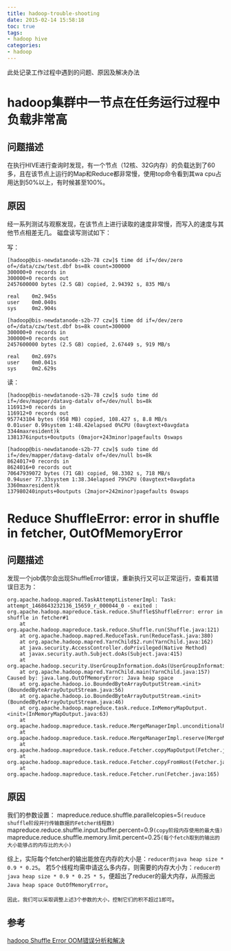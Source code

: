 ```yaml
---
title: hadoop-trouble-shooting
date: 2015-02-14 15:58:18
toc: true
tags: 
- hadoop hive
categories: 
- hadoop
---
```


此处记录工作过程中遇到的问题、原因及解决办法

# hadoop集群中一节点在任务运行过程中负载非常高

## 问题描述

在执行HIVE进行查询时发现，有一个节点（12核、32G内存）的负载达到了60多，且在该节点上运行的Map和Reduce都非常慢，使用top命令看到其wa cpu占用达到50%以上，有时候甚至100%。

## 原因

经一系列测试与观察发现，在该节点上进行读取的速度非常慢，而写入的速度与其他节点相差无几。
磁盘读写测试如下：

写：
```
[hadoop@bis-newdatanode-s2b-78 czw]$ time dd if=/dev/zero of=/data/czw/test.dbf bs=8k count=300000
300000+0 records in
300000+0 records out
2457600000 bytes (2.5 GB) copied, 2.94392 s, 835 MB/s

real    0m2.945s
user    0m0.040s
sys     0m2.904s
```
```
[hadoop@bis-newdatanode-s2b-77 czw]$ time dd if=/dev/zero of=/data/czw/test.dbf bs=8k count=300000
300000+0 records in
300000+0 records out
2457600000 bytes (2.5 GB) copied, 2.67449 s, 919 MB/s

real    0m2.697s
user    0m0.041s
sys     0m2.629s
```

读：
```
[hadoop@bis-newdatanode-s2b-78 czw]$ sudo time dd if=/dev/mapper/datavg-datalv of=/dev/null bs=8k
116913+0 records in
116912+0 records out
957743104 bytes (958 MB) copied, 108.427 s, 8.8 MB/s
0.01user 0.99system 1:48.42elapsed 0%CPU (0avgtext+0avgdata 3344maxresident)k
1381376inputs+0outputs (0major+243minor)pagefaults 0swaps
```
```
[hadoop@bis-newdatanode-s2b-77 czw]$ sudo time dd if=/dev/mapper/datavg-datalv of=/dev/null bs=8k
8624017+0 records in
8624016+0 records out
70647939072 bytes (71 GB) copied, 98.3302 s, 718 MB/s
0.94user 77.33system 1:38.34elapsed 79%CPU (0avgtext+0avgdata 3360maxresident)k
137980240inputs+0outputs (2major+242minor)pagefaults 0swaps
```

# Reduce ShuffleError: error in shuffle in fetcher, OutOfMemoryError

## 问题描述

发现一个job偶尔会出现ShuffleError错误，重新执行又可以正常运行，查看其错误日志为：
```
org.apache.hadoop.mapred.TaskAttemptListenerImpl: Task: attempt_1468643232136_15659_r_000044_0 - exited : org.apache.hadoop.mapreduce.task.reduce.Shuffle$ShuffleError: error in shuffle in fetcher#1
	at org.apache.hadoop.mapreduce.task.reduce.Shuffle.run(Shuffle.java:121)
	at org.apache.hadoop.mapred.ReduceTask.run(ReduceTask.java:380)
	at org.apache.hadoop.mapred.YarnChild$2.run(YarnChild.java:162)
	at java.security.AccessController.doPrivileged(Native Method)
	at javax.security.auth.Subject.doAs(Subject.java:415)
	at org.apache.hadoop.security.UserGroupInformation.doAs(UserGroupInformation.java:1491)
	at org.apache.hadoop.mapred.YarnChild.main(YarnChild.java:157)
Caused by: java.lang.OutOfMemoryError: Java heap space
	at org.apache.hadoop.io.BoundedByteArrayOutputStream.<init>(BoundedByteArrayOutputStream.java:56)
	at org.apache.hadoop.io.BoundedByteArrayOutputStream.<init>(BoundedByteArrayOutputStream.java:46)
	at org.apache.hadoop.mapreduce.task.reduce.InMemoryMapOutput.<init>(InMemoryMapOutput.java:63)
	at org.apache.hadoop.mapreduce.task.reduce.MergeManagerImpl.unconditionalReserve(MergeManagerImpl.java:297)
	at org.apache.hadoop.mapreduce.task.reduce.MergeManagerImpl.reserve(MergeManagerImpl.java:287)
	at org.apache.hadoop.mapreduce.task.reduce.Fetcher.copyMapOutput(Fetcher.java:411)
	at org.apache.hadoop.mapreduce.task.reduce.Fetcher.copyFromHost(Fetcher.java:341)
	at org.apache.hadoop.mapreduce.task.reduce.Fetcher.run(Fetcher.java:165)
```

## 原因

我们的参数设置：
mapreduce.reduce.shuffle.parallelcopies=5`(reuduce shuffle阶段并行传输数据的Fetcher线程数)`
mapreduce.reduce.shuffle.input.buffer.percent=0.9`(copy阶段内存使用的最大值)`
mapreduce.reduce.shuffle.memory.limit.percent=0.25`(每个fetch取到的输出的大小能够占的内存比的大小)`

综上，实际每个fetcher的输出能放在内存的大小是：`reducer的java heap size * 0.9 * 0.25`。
若5个线程均需申请这么多内存，则需要的内存大小为：`reducer的java heap size * 0.9 * 0.25 * 5`，便超出了reducer的最大内存，从而报出`Java heap space OutOfMemoryError`。

`因此，我们可以采取调整上述3个参数的大小，控制它们的积不超过1即可`。

## 参考
[hadoop Shuffle Error OOM错误分析和解决](http://brandnewuser.iteye.com/blog/2149176)

